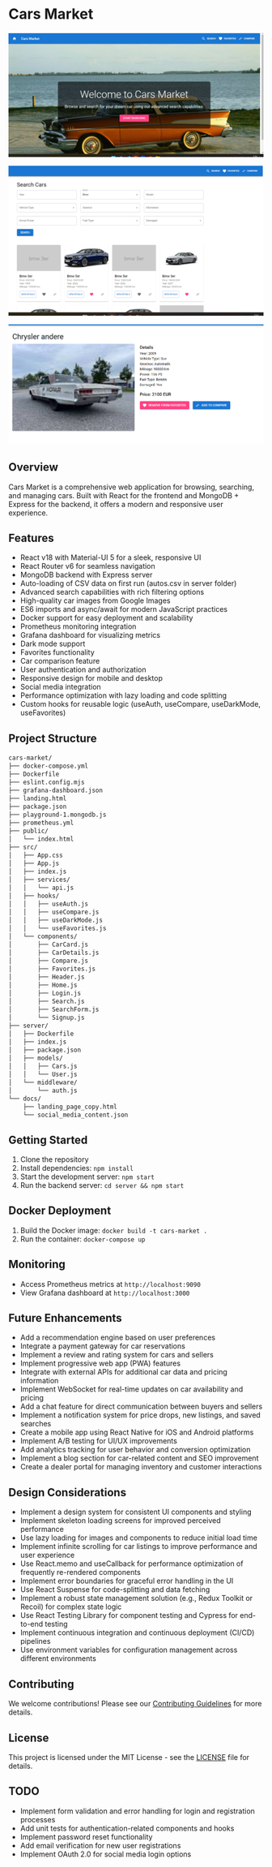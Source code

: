 # Cars Market

![alt text](image-2.png)

![alt text](image-3.png)

![alt text](image.png)

## Overview

Cars Market is a comprehensive web application for browsing, searching, and managing cars. Built with React for the frontend and MongoDB + Express for the backend, it offers a modern and responsive user experience.

## Features

-   React v18 with Material-UI 5 for a sleek, responsive UI
-   React Router v6 for seamless navigation
-   MongoDB backend with Express server
-   Auto-loading of CSV data on first run (autos.csv in server folder)
-   Advanced search capabilities with rich filtering options
-   High-quality car images from Google Images
-   ES6 imports and async/await for modern JavaScript practices
-   Docker support for easy deployment and scalability
-   Prometheus monitoring integration
-   Grafana dashboard for visualizing metrics
-   Dark mode support
-   Favorites functionality
-   Car comparison feature
-   User authentication and authorization
-   Responsive design for mobile and desktop
-   Social media integration
-   Performance optimization with lazy loading and code splitting
-   Custom hooks for reusable logic (useAuth, useCompare, useDarkMode, useFavorites)

## Project Structure

```
cars-market/
├── docker-compose.yml
├── Dockerfile
├── eslint.config.mjs
├── grafana-dashboard.json
├── landing.html
├── package.json
├── playground-1.mongodb.js
├── prometheus.yml
├── public/
│   └── index.html
├── src/
│   ├── App.css
│   ├── App.js
│   ├── index.js
│   ├── services/
│   │   └── api.js
│   ├── hooks/
│   │   ├── useAuth.js
│   │   ├── useCompare.js
│   │   ├── useDarkMode.js
│   │   └── useFavorites.js
│   └── components/
│       ├── CarCard.js
│       ├── CarDetails.js
│       ├── Compare.js
│       ├── Favorites.js
│       ├── Header.js
│       ├── Home.js
│       ├── Login.js
│       ├── Search.js
│       ├── SearchForm.js
│       └── Signup.js
├── server/
│   ├── Dockerfile
│   ├── index.js
│   ├── package.json
│   ├── models/
│   │   ├── Cars.js
│   │   └── User.js
│   └── middleware/
│       └── auth.js
└── docs/
    ├── landing_page_copy.html
    └── social_media_content.json
```

## Getting Started

1. Clone the repository
2. Install dependencies: `npm install`
3. Start the development server: `npm start`
4. Run the backend server: `cd server && npm start`

## Docker Deployment

1. Build the Docker image: `docker build -t cars-market .`
2. Run the container: `docker-compose up`

## Monitoring

-   Access Prometheus metrics at `http://localhost:9090`
-   View Grafana dashboard at `http://localhost:3000`

## Future Enhancements

-   Add a recommendation engine based on user preferences
-   Integrate a payment gateway for car reservations
-   Implement a review and rating system for cars and sellers
-   Implement progressive web app (PWA) features
-   Integrate with external APIs for additional car data and pricing information
-   Implement WebSocket for real-time updates on car availability and pricing
-   Add a chat feature for direct communication between buyers and sellers
-   Implement a notification system for price drops, new listings, and saved searches
-   Create a mobile app using React Native for iOS and Android platforms
-   Implement A/B testing for UI/UX improvements
-   Add analytics tracking for user behavior and conversion optimization
-   Implement a blog section for car-related content and SEO improvement
-   Create a dealer portal for managing inventory and customer interactions

## Design Considerations

-   Implement a design system for consistent UI components and styling
-   Implement skeleton loading screens for improved perceived performance
-   Use lazy loading for images and components to reduce initial load time
-   Implement infinite scrolling for car listings to improve performance and user experience
-   Use React.memo and useCallback for performance optimization of frequently re-rendered components
-   Implement error boundaries for graceful error handling in the UI
-   Use React Suspense for code-splitting and data fetching
-   Implement a robust state management solution (e.g., Redux Toolkit or Recoil) for complex state logic
-   Use React Testing Library for component testing and Cypress for end-to-end testing
-   Implement continuous integration and continuous deployment (CI/CD) pipelines
-   Use environment variables for configuration management across different environments

## Contributing

We welcome contributions! Please see our [Contributing Guidelines](CONTRIBUTING.md) for more details.

## License

This project is licensed under the MIT License - see the [LICENSE](LICENSE) file for details.

## TODO

-   Implement form validation and error handling for login and registration processes
-   Add unit tests for authentication-related components and hooks
-   Implement password reset functionality
-   Add email verification for new user registrations
-   Implement OAuth 2.0 for social media login options
